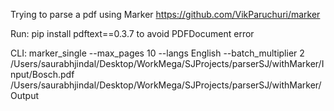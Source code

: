 Trying to parse a pdf using Marker
https://github.com/VikParuchuri/marker

Run: pip install pdftext==0.3.7
to avoid PDFDocument error

CLI: 
marker_single --max_pages 10 --langs English --batch_multiplier 2 /Users/saurabhjindal/Desktop/WorkMega/SJProjects/parserSJ/withMarker/Input/Bosch.pdf /Users/saurabhjindal/Desktop/WorkMega/SJProjects/parserSJ/withMarker/Output